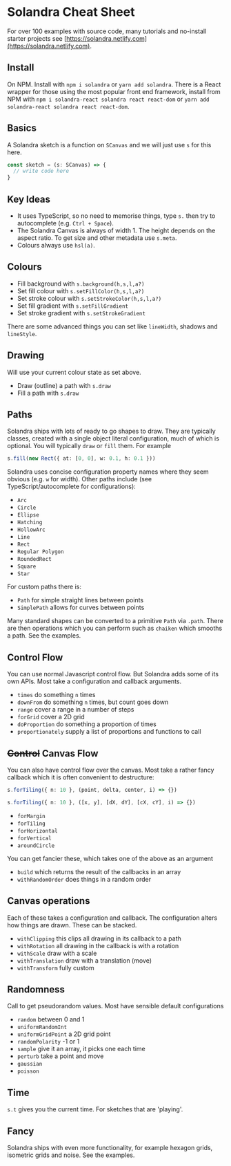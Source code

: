 # Solandra Cheat Sheet

For over 100 examples with source code, many tutorials and no-install starter projects see [https://solandra.netlify.com](https://solandra.netlify.com).

## Install

On NPM. Install with `npm i solandra` or `yarn add solandra`. There is a React wrapper for those using the most popular front end framework, install from NPM with `npm i solandra-react solandra react react-dom` or `yarn add solandra-react solandra react react-dom`.

## Basics

A Solandra sketch is a function on `SCanvas` and we will just use `s` for this here.

```typescript
const sketch = (s: SCanvas) => {
  // write code here
}
```

## Key Ideas

- It uses TypeScript, so no need to memorise things, type `s.` then try to autocomplete (e.g. `Ctrl + Space`).
- The Solandra Canvas is always of width 1. The height depends on the aspect ratio. To get size and other metadata use `s.meta`.
- Colours always use `hsl(a)`.

## Colours

- Fill background with `s.background(h,s,l,a?)`
- Set fill colour with `s.setFillColor(h,s,l,a?)`
- Set stroke colour with `s.setStrokeColor(h,s,l,a?)`
- Set fill gradient with `s.setFillGradient`
- Set stroke gradient with `s.setStrokeGradient`

There are some advanced things you can set like `lineWidth`, shadows and `lineStyle`.

## Drawing

Will use your current colour state as set above.

- Draw (outline) a path with `s.draw`
- Fill a path with `s.draw`

## Paths

Solandra ships with lots of ready to go shapes to draw. They are typically classes, created with a single object literal configuration, much of which is optional. You will typically `draw` or `fill` them. For example

```typescript
s.fill(new Rect({ at: [0, 0], w: 0.1, h: 0.1 }))
```

Solandra uses concise configuration property names where they seem obvious (e.g. `w` for width). Other paths include (see TypeScript/autocomplete for configurations):

- `Arc`
- `Circle`
- `Ellipse`
- `Hatching`
- `HollowArc`
- `Line`
- `Rect`
- `Regular Polygon`
- `RoundedRect`
- `Square`
- `Star`

For custom paths there is:

- `Path` for simple straight lines between points
- `SimplePath` allows for curves between points

Many standard shapes can be converted to a primitive `Path` via `.path`. There are then operations which you can perform such as `chaiken` which smooths a path. See the examples.

## Control Flow

You can use normal Javascript control flow. But Solandra adds some of its own APIs. Most take a configuration and callback arguments.

- `times` do something `n` times
- `downFrom` do something `n` times, but count goes down
- `range` cover a range in a number of steps
- `forGrid` cover a 2D grid
- `doProportion` do something a proportion of times
- `proportionately` supply a list of proportions and functions to call

## ~~Control~~ Canvas Flow

You can also have control flow over the canvas. Most take a rather fancy callback which it is often convenient to destructure:

```typescript
s.forTiling({ n: 10 }, (point, delta, center, i) => {})

s.forTiling({ n: 10 }, ([x, y], [dX, dY], [cX, cY], i) => {})
```

- `forMargin`
- `forTiling`
- `forHorizontal`
- `forVertical`
- `aroundCircle`

You can get fancier these, which takes one of the above as an argument

- `build` which returns the result of the callbacks in an array
- `withRandomOrder` does things in a random order

## Canvas operations

Each of these takes a configuration and callback. The configuration alters how things are drawn. These can be stacked.

- `withClipping` this clips all drawing in its callback to a path
- `withRotation` all drawing in the callback is with a rotation
- `withScale` draw with a scale
- `withTranslation` draw with a translation (move)
- `withTransform` fully custom

## Randomness

Call to get pseudorandom values. Most have sensible default configurations

- `random` between 0 and 1
- `uniformRandomInt`
- `uniformGridPoint` a 2D grid point
- `randomPolarity` -1 or 1
- `sample` give it an array, it picks one each time
- `perturb` take a point and move
- `gaussian`
- `poisson`

## Time

`s.t` gives you the current time. For sketches that are 'playing'.

## Fancy

Solandra ships with even more functionality, for example hexagon grids, isometric grids and noise. See the examples.
